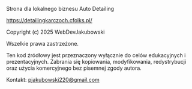 Strona dla lokalnego biznesu Auto Detailing

https://detailingkarczoch.cfolks.pl/

Copyright (c) 2025 WebDevJakubowski

Wszelkie prawa zastrzeżone.

Ten kod źródłowy jest przeznaczony wyłącznie do celów edukacyjnych i prezentacyjnych. Zabrania się kopiowania, modyfikowania, redystrybucji oraz użycia komercyjnego bez pisemnej zgody autora.

Kontakt: pjakubowski220@gmail.com
